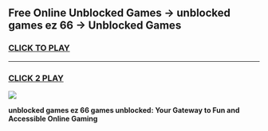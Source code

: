 
## Free Online Unblocked Games → unblocked games ez 66 → Unblocked Games
<h3>
<a href="https://premium.freeplayer.one?title=unblocked_games_ez_66&ref=21F">CLICK TO PLAY</a></h3>
<hr>

<h3>
<a href="https://premium.freeplayer.one?title=unblocked_games_ez_66&ref=21F">CLICK 2 PLAY</a>
  
</h3>

<a href="https://premium.freeplayer.one?title=unblocked_games_ez_66&ref=21F/"><img src="https://clearcache.store/games.png"></a>


**unblocked games ez 66 games unblocked: Your Gateway to Fun and Accessible Online Gaming**
